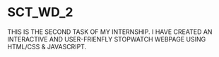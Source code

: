 # SCT_WD_2
THIS IS THE SECOND TASK OF MY INTERNSHIP. I HAVE CREATED AN INTERACTIVE AND USER-FRIENFLY STOPWATCH WEBPAGE USING HTML/CSS & JAVASCRIPT.

